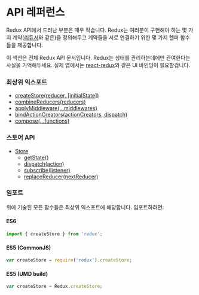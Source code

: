 # API 레퍼런스

Redux API에서 드러난 부분은 매우 작습니다. Redux는 여러분이 구현해야 하는 몇 가지 계약([리듀서](../Glossary.md#reducer)와 같은)을 정의해두고 계약들을 서로 연결하기 위한 몇 가지 헬퍼 함수들을 제공합니다.

이 섹션은 전체 Redux API 문서입니다. Redux는 상태를 관리하는데에만 관여한다는 사실을 기억해두세요. 실제 앱에서는 [react-redux](https://github.com/gaearon/react-redux)와 같은 UI 바인딩이 필요할겁니다.

### 최상위 익스포트

* [createStore(reducer, [initialState])](createStore.md)
* [combineReducers(reducers)](combineReducers.md)
* [applyMiddleware(...middlewares)](applyMiddleware.md)
* [bindActionCreators(actionCreators, dispatch)](bindActionCreators.md)
* [compose(...functions)](compose.md)

### 스토어 API

* [Store](Store.md)
  * [getState()](Store.md#getState)
  * [dispatch(action)](Store.md#dispatch)
  * [subscribe(listener)](Store.md#subscribe)
  * [replaceReducer(nextReducer)](Store.md#replaceReducer)

### 임포트

위에 기술된 모든 함수들은 최상위 익스포트에 해당합니다. 임포트하려면:

#### ES6

```js
import { createStore } from 'redux';
```

#### ES5 (CommonJS)

```js
var createStore = require('redux').createStore;
```

#### ES5 (UMD build)

```js
var createStore = Redux.createStore;
```
